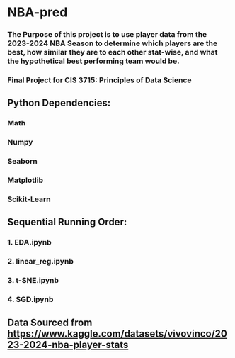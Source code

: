 # NBA-pred

### The Purpose of this project is to use player data from the 2023-2024 NBA Season to determine which players are the best, how similar they are to each other stat-wise, and what the hypothetical best performing team would be.

### Final Project for CIS 3715: Principles of Data Science

## Python Dependencies:

### Math
### Numpy
### Seaborn
### Matplotlib
### Scikit-Learn

## Sequential Running Order:
### 1. EDA.ipynb
### 2. linear_reg.ipynb
### 3. t-SNE.ipynb
### 4. SGD.ipynb

## Data Sourced from https://www.kaggle.com/datasets/vivovinco/2023-2024-nba-player-stats